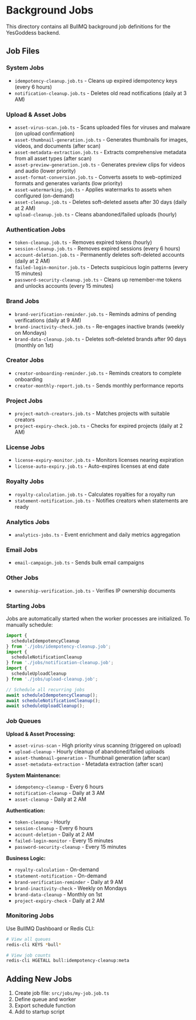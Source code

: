 # Background Jobs

This directory contains all BullMQ background job definitions for the YesGoddess backend.

## **Job Files**

### **System Jobs**
- `idempotency-cleanup.job.ts` - Cleans up expired idempotency keys (every 6 hours)
- `notification-cleanup.job.ts` - Deletes old read notifications (daily at 3 AM)

### **Upload & Asset Jobs**
- `asset-virus-scan.job.ts` - Scans uploaded files for viruses and malware (on upload confirmation)
- `asset-thumbnail-generation.job.ts` - Generates thumbnails for images, videos, and documents (after scan)
- `asset-metadata-extraction.job.ts` - Extracts comprehensive metadata from all asset types (after scan)
- `asset-preview-generation.job.ts` - Generates preview clips for videos and audio (lower priority)
- `asset-format-conversion.job.ts` - Converts assets to web-optimized formats and generates variants (low priority)
- `asset-watermarking.job.ts` - Applies watermarks to assets when configured (on-demand)
- `asset-cleanup.job.ts` - Deletes soft-deleted assets after 30 days (daily at 2 AM)
- `upload-cleanup.job.ts` - Cleans abandoned/failed uploads (hourly)

### **Authentication Jobs**
- `token-cleanup.job.ts` - Removes expired tokens (hourly)
- `session-cleanup.job.ts` - Removes expired sessions (every 6 hours)
- `account-deletion.job.ts` - Permanently deletes soft-deleted accounts (daily at 2 AM)
- `failed-login-monitor.job.ts` - Detects suspicious login patterns (every 15 minutes)
- `password-security-cleanup.job.ts` - Cleans up remember-me tokens and unlocks accounts (every 15 minutes)

### **Brand Jobs**
- `brand-verification-reminder.job.ts` - Reminds admins of pending verifications (daily at 9 AM)
- `brand-inactivity-check.job.ts` - Re-engages inactive brands (weekly on Mondays)
- `brand-data-cleanup.job.ts` - Deletes soft-deleted brands after 90 days (monthly on 1st)

### **Creator Jobs**
- `creator-onboarding-reminder.job.ts` - Reminds creators to complete onboarding
- `creator-monthly-report.job.ts` - Sends monthly performance reports

### **Project Jobs**
- `project-match-creators.job.ts` - Matches projects with suitable creators
- `project-expiry-check.job.ts` - Checks for expired projects (daily at 2 AM)

### **License Jobs**
- `license-expiry-monitor.job.ts` - Monitors licenses nearing expiration
- `license-auto-expiry.job.ts` - Auto-expires licenses at end date

### **Royalty Jobs**
- `royalty-calculation.job.ts` - Calculates royalties for a royalty run
- `statement-notification.job.ts` - Notifies creators when statements are ready

### **Analytics Jobs**
- `analytics-jobs.ts` - Event enrichment and daily metrics aggregation

### **Email Jobs**
- `email-campaign.job.ts` - Sends bulk email campaigns

### **Other Jobs**
- `ownership-verification.job.ts` - Verifies IP ownership documents

### **Starting Jobs**

Jobs are automatically started when the worker processes are initialized. To manually schedule:

```typescript
import { 
  scheduleIdempotencyCleanup 
} from './jobs/idempotency-cleanup.job';
import { 
  scheduleNotificationCleanup 
} from './jobs/notification-cleanup.job';
import { 
  scheduleUploadCleanup 
} from './jobs/upload-cleanup.job';

// Schedule all recurring jobs
await scheduleIdempotencyCleanup();
await scheduleNotificationCleanup();
await scheduleUploadCleanup();
```

### **Job Queues**

**Upload & Asset Processing:**
- `asset-virus-scan` - High priority virus scanning (triggered on upload)
- `upload-cleanup` - Hourly cleanup of abandoned/failed uploads
- `asset-thumbnail-generation` - Thumbnail generation (after scan)
- `asset-metadata-extraction` - Metadata extraction (after scan)

**System Maintenance:**
- `idempotency-cleanup` - Every 6 hours
- `notification-cleanup` - Daily at 3 AM
- `asset-cleanup` - Daily at 2 AM

**Authentication:**
- `token-cleanup` - Hourly
- `session-cleanup` - Every 6 hours
- `account-deletion` - Daily at 2 AM
- `failed-login-monitor` - Every 15 minutes
- `password-security-cleanup` - Every 15 minutes

**Business Logic:**
- `royalty-calculation` - On-demand
- `statement-notification` - On-demand
- `brand-verification-reminder` - Daily at 9 AM
- `brand-inactivity-check` - Weekly on Mondays
- `brand-data-cleanup` - Monthly on 1st
- `project-expiry-check` - Daily at 2 AM

### **Monitoring Jobs**

Use BullMQ Dashboard or Redis CLI:

```bash
# View all queues
redis-cli KEYS *bull*

# View job counts
redis-cli HGETALL bull:idempotency-cleanup:meta
```

## **Adding New Jobs**

1. Create job file: `src/jobs/my-job.job.ts`
2. Define queue and worker
3. Export schedule function
4. Add to startup script
